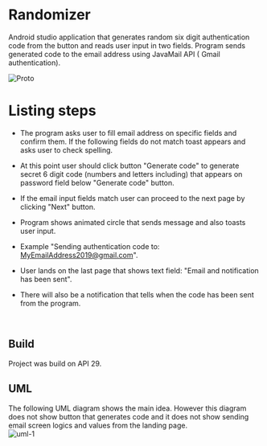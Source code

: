 # Randomizer
Android studio application that generates random six digit authentication code from the button and reads user input in two fields. Program sends generated code to the email address using JavaMail API ( Gmail authentication).

![Proto](https://user-images.githubusercontent.com/52996898/69582462-5537cd00-0fe1-11ea-8a5c-bd86983884c4.PNG)

# Listing steps
 * The program asks user to fill email address on specific fields and confirm them. If the following fields do not match toast appears and asks user to check spelling.

 * At this point user should click button "Generate code" to generate secret 6 digit code (numbers and letters including) that appears on password field below "Generate code" button.

 * If the email input fields match user can proceed to the next page by clicking "Next" button.
 * Program shows animated circle that sends message and also toasts user input.
 * Example "Sending authentication code to: MyEmailAddress2019@gmail.com".

 * User lands on the last page that shows text field: "Email and notification has been sent".
 * There will also be a notification that tells when the code has been sent from the program.
<br>

## Build
Project was build on API 29.
## UML
The following UML diagram shows the main idea. 
However this diagram does not show button that generates code and it does not show sending email screen logics and values from the landing page.
<br>
![uml-1](https://user-images.githubusercontent.com/52996898/69579366-0129ea00-0fdb-11ea-997c-9133ee48a8a9.PNG)
